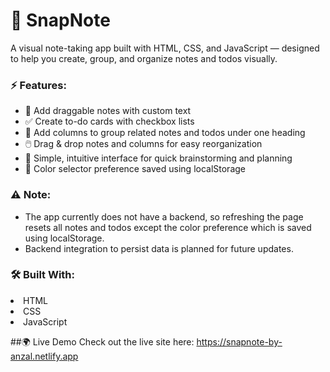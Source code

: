<h1>📝 SnapNote</h1>
A visual note-taking app built with HTML, CSS, and JavaScript — designed to help you create, group, and organize notes and todos visually.

<h3>⚡ Features:</h3>
<ul>
<li>🧩 Add draggable notes with custom text</li>

<li>✅ Create to-do cards with checkbox lists</li>

<li>📁 Add columns to group related notes and todos under one heading</li>

<li>🖱️ Drag & drop notes and columns for easy reorganization</li>

<li>🎨 Simple, intuitive interface for quick brainstorming and planning</li>

<li>🎨 Color selector preference saved using localStorage</li>
</ul>
<h3>⚠️ Note:</h3>
<ul>
<li>The app currently does not have a backend, so refreshing the page resets all notes and todos except the color preference which is saved using localStorage.</li>

<li>Backend integration to persist data is planned for future updates.</li>
</ul>

<h3>🛠️ Built With:</h3>
<li>HTML</li>

<li>CSS</li>

<li>JavaScript</li>

##🌍 Live Demo
Check out the live site here: https://snapnote-by-anzal.netlify.app
